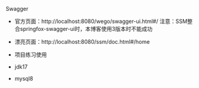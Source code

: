 Swagger
- 官方页面：http://localhost:8080/wego/swagger-ui.html#/
 注意：SSM整合springfox-swagger-ui时，本博客使用3版本时不能成功
- 漂亮页面：http://localhost:8080/ssm/doc.html#/home

- 项目练习使用
- jdk17
- mysql8
